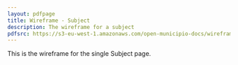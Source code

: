 ```yaml
---
layout: pdfpage
title: Wireframe - Subject
description: The wireframe for a subject
pdfsrc: https://s3-eu-west-1.amazonaws.com/open-municipio-docs/wireframes/argomento_page.pdf
---
```


This is the wireframe for the single Subject page.


    
